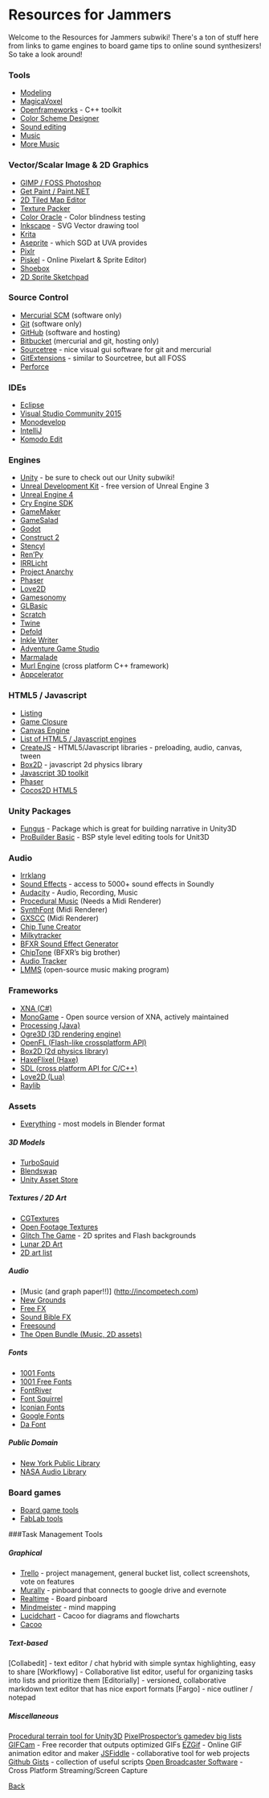 # Resources for Jammers

Welcome to the Resources for Jammers subwiki! There's a ton of stuff here from links to game engines to board game tips to online sound synthesizers! So take a look around!

### Tools
* [Modeling](http://blender.org)
* [MagicaVoxel](https://voxel.codeplex.com/)
* [Openframeworks](http://www.openframeworks.cc/) - C++ toolkit
* [Color Scheme Designer](http://colorschemedesigner.com/)
* [Sound editing](http://audacity.sf.net/)
* [Music](http://lmms.sf.net/)
* [More Music](http://boscaceoil.net/)

### Vector/Scalar Image & 2D Graphics
* [GIMP / FOSS Photoshop](http://gimp.org)
* [Get Paint / Paint.NET](http://www.getpaint.net/)
* [2D Tiled Map Editor](http://www.mapeditor.org/)
* [Texture Packer](http://www.codeandweb.com/texturepacker)
* [Color Oracle](http://colororacle.org) - Color blindness testing
* [Inkscape](http://inkscape.org/) - SVG Vector drawing tool
* [Krita](https://krita.org/)
* [Aseprite](http://www.aseprite.org/) - which SGD at UVA provides
* [Pixlr](http://pixlr.com/editor/)
* [Piskel](http://www.piskelapp.com/) - Online Pixelart & Sprite Editor)
* [Shoebox](http://renderhjs.net/shoebox/) 
* [2D Sprite Sketchpad](https://goo.gl/drj1Xd)

### Source Control
* [Mercurial SCM](http://mercurial.selenic.com) (software only)
* [Git](http://git-scm.com) (software only)
* [GitHub](https://github.com) (software and hosting)
* [Bitbucket](https://bitbucket.org) (mercurial and git, hosting only)
* [Sourcetree](http://www.sourcetreeapp.com/) - nice visual gui software for git and mercurial
* [GitExtensions](https://code.google.com/p/gitextensions/) - similar to Sourcetree, but all FOSS
* [Perforce](https://www.perforce.com/)

### IDEs
* [Eclipse](http://www.eclipse.org/)
* [Visual Studio Community 2015](https://www.visualstudio.com/en-us/products/visual-studio-community-vs.aspx)
* [Monodevelop](http://monodevelop.com/)
* [IntelliJ](http://www.jetbrains.com/idea/)
* [Komodo Edit](http://www.activestate.com/komodo-edit)

### Engines
* [Unity](http://unity3d.com) - be sure to check out our Unity subwiki!
* [Unreal Development Kit](http://unrealengine.com/udk) - free version of Unreal Engine 3
* [Unreal Engine 4](https://www.unrealengine.com/what-is-unreal-engine-4)
* [Cry Engine SDK](http://cryengine.com)
* [GameMaker](http://yoyogames.com)
* [GameSalad](http://gamesalad.com)
* [Godot](http://www.godotengine.org)
* [Construct 2](https://www.scirra.com/construct2)
* [Stencyl](http://www.stencyl.com/)
* [Ren’Py](http://www.renpy.org/)
* [IRRLicht](http://irrlicht.sourceforge.net/)
* [Project Anarchy](http://www.projectanarchy.com/)
* [Phaser](http://phaser.io)
* [Love2D](https://love2d.org/‎)
* [Gamesonomy](http://www.gamesonomy.com/)
* [GLBasic](http://www.glbasic.com)
* [Scratch](https://scratch.mit.edu/)
* [Twine](http://twinery.org/) 
* [Defold](http://www.defold.com/defold/)
* [Inkle Writer](http://www.inklestudios.com/inklewriter/)
* [Adventure Game Studio](http://www.adventuregamestudio.co.uk/) 
* [Marmalade](https://www.madewithmarmalade.com/)
* [Murl Engine](http://murlengine.com/) (cross platform C++ framework)
* [Appcelerator](http://www.appcelerator.com/developers/)

### HTML5 / Javascript
* [Listing](http://html5gameengine.com/)
* [Game Closure](http://www.gameclosure.com/)
* [Canvas Engine](http://canvasengine.net/)
* [List of HTML5 / Javascript engines](ttp://html5gameengine.com/)
* [CreateJS](http://createjs.com/#!/CreateJS) - HTML5/Javascript libraries - preloading, audio, canvas, tween
* [Box2D](http://box2d-js.sourceforge.net/) - javascript 2d physics library
* [Javascript 3D toolkit](http://jeromeetienne.github.io/tquery/)
* [Phaser](http://phaser.io/)
* [Cocos2D HTML5](http://www.cocos2d-x.org/download)

### Unity Packages
* [Fungus](http://fungusgames.com/) - Package which is great for building narrative in Unity3D 
* [ProBuilder Basic](http://www.protoolsforunity3d.com/probuilder/) - BSP style level editing tools for Unit3D

### Audio
* [Irrklang](http://www.ambiera.com/irrklang/)
* [Sound Effects](http://www.asoundeffect.com/global-game-jam-sound-effects/) - access to 5000+ sound effects in Soundly
* [Audacity](http://audacity.sourceforge.net/) - Audio, Recording, Music
* [Procedural Music](http://abundant-music.com) (Needs a Midi Renderer)
* [SynthFont](http://www.synthfont.com) (Midi Renderer)
* [GXSCC](http://www.geocities.co.jp/SiliconValley-SanJose/8700/P/GsorigE.htm) (Midi Renderer)
* [Chip Tune Creator](http://www.beepbox.co)
* [Milkytracker](http://www.milkytracker.org)
* [BFXR Sound Effect Generator](http://www.bfxr.net/)
* [ChipTone](http://sfbgames.com/chiptone/?s=eNpjYOIwNdnPwGARyAAG9Q1AQoHnjLERz5n6__b_GYyNIII-Z1DpyBnYxdXSoIawrwNqnQhkAA0Bi8BoIgQYUPkwM2F21v8HQfn_QD4AHocxQA..) (BFXR’s big brother)
* [Audio Tracker](http://ludumdare.com/compo/2011/12/13/if-you-find-it-hard-to-make-music-read-this/)
* [LMMS](https://lmms.io/) (open-source music making program)

### Frameworks
* [XNA (C#)](http://www.microsoft.com/en-us/download/details.aspx?id=23714)
* [MonoGame](http://monogame.net/) - Open source version of XNA, actively maintained
* [Processing (Java)](http://processing.org/)
* [Ogre3D (3D rendering engine)](http://www.ogre3d.org/)
* [OpenFL (Flash-like crossplatform API)](http://www.openfl.org/)
* [Box2D (2d physics library)](http://box2d.org/)
* [HaxeFlixel (Haxe)](http://www.haxeflixel.com) 
* [SDL (cross platform API for C/C++)](http://www.libsdl.org/index.php)
* [Love2D (Lua)](http://love2d.org)
* [Raylib](http://www.raylib.com/)

### Assets
* [Everything](ttp://opengameart.org) - most models in Blender format

##### 3D Models
* [TurboSquid](http://turboSquid.com)
* [Blendswap](http://www.blendswap.com/)
* [Unity Asset Store](https://www.assetstore.unity3d.com)

##### Textures / 2D Art
* [CGTextures](http://www.cgtextures.com)
* [Open Footage Textures](http://www.openfootage.net)
* [Glitch The Game](http://glitchthegame.com/public-domain-game-art/) - 2D sprites and Flash backgrounds
* [Lunar 2D Art](http://lunar.lostgarden.com/labels/free%20game%20graphics.html)
* [2D art list](http://bit.ly/18avkmQ)

##### Audio
* [Music (and graph paper!!)] (http://incompetech.com)
* [New Grounds](http://www.newgrounds.com/audio)
* [Free FX](http://freesfx.co.uk)
* [Sound Bible FX](http://soundbible.com)
* [Freesound](http://freesound.org/)
* [The Open Bundle (Music, 2D assets)](http://open.commonly.cc/)

##### Fonts
* [1001 Fonts](http://www.1001fonts.com)
* [1001 Free Fonts](http://www.1001freefonts.com)
* [FontRiver](http://www.fontriver.com)
* [Font Squirrel](http://www.fontsquirrel.com)
* [Iconian Fonts](http://www.iconian.com)
* [Google Fonts](http://www.google.com/fonts)
* [Da Font](http://dafont.com/)

##### Public Domain
* [New York Public Library](http://digitalcollections.nypl.org/)
* [NASA Audio Library](https://archive.org/details/nasaaudiocollection) 

### Board games
* [Board game tools](http://www.rptools.net/)
* [FabLab tools](http://fab.cba.mit.edu/content/tools/)

###Task Management Tools

##### Graphical
* [Trello](https://trello.com/) -  project management, general bucket list, collect screenshots, vote on features
* [Murally](https://mural.co/) - pinboard that connects to google drive and evernote
* [Realtime](https://realtimeboard.com/) - Board pinboard
* [Mindmeister](https://www.mindmeister.com/) - mind mapping
* [Lucidchart](https://www.lucidchart.com/) - Cacoo for diagrams and flowcharts
* [Cacoo](https://cacoo.com/) 

##### Text-based
[Collabedit] - text editor / chat hybrid with simple syntax highlighting, easy to share
[Workflowy] - Collaborative list editor, useful for organizing tasks into lists and prioritize them
[Editorially] - versioned, collaborative markdown text editor that has nice export formats 
[Fargo] - nice outliner / notepad

##### Miscellaneous
[Procedural terrain tool for Unity3D](http://code.google.com/p/unityterraintoolkit/downloads/list)
[PixelProspector’s gamedev big lists](http://www.pixelprospector.com/indie-resources/)
[GIFCam](http://blog.bahraniapps.com/gifcam/) - Free recorder that outputs optimized GIFs
[EZGif](https://ezgif.com/) - Online GIF animation editor and maker
[JSFiddle](https://jsfiddle.net/) - collaborative tool for web projects 
[Github Gists](https://gist.github.com/) -  collection of useful scripts
[Open Broadcaster Software](https://obsproject.com/) - Cross Platform Streaming/Screen Capture


[Back](../README.md)
